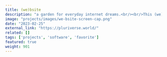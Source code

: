 ```yaml
---
title: (we)bsite
description: "a garden for everyday internet dreams.<br/><br/>This (we)bsite is a space for the community to cultivate, nourish, and grow, centered around internet hopes."
image: "projects/images/we-bsite-screen-cap.png"
date: "2023-02-25"
external_link: "https://pluriverse.world/"
related: []
tags: ['projects', 'software', 'favorite']
featured: true
weight: 901
---
```

